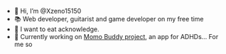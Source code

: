 - 👋 Hi, I’m @Xzeno15150
- 📚 Web developer, guitarist and game developer on my free time
- 👀 I want to eat acknowledge.
- 🌱 Currently working on [Momo Buddy project](https://github.com/Momo-Buddy), an app for ADHDs... For me so

<!---
Xzeno15150/Xzeno15150 is a ✨ special ✨ repository because its `README.md` (this file) appears on your GitHub profile.
You can click the Preview link to take a look at your changes.
--->
